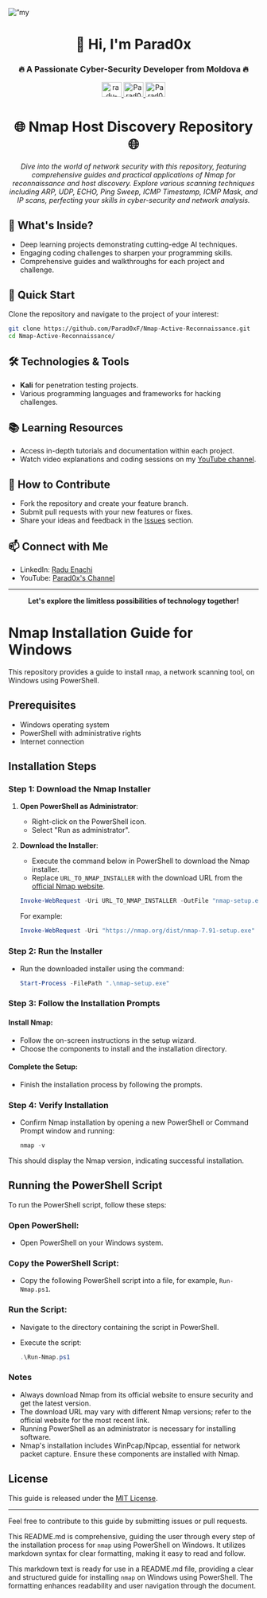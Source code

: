 <p align=”center”>
    <a>
        <img width=”200" height=”200" src=https://github.com/Parad0xF/Nmap-Active-Reconnaissance/assets/34218173/4d1a831c-7d46-4bc7-891b-e28aaaf72a4f" alt=”my banner”>
    <a/>
</p>



<h1 align="center">👋 Hi, I'm Parad0x</h1>
<h3 align="center">🔥 A Passionate Cyber-Security Developer from Moldova 🔥</h3>

<p align="center">
    <a href="https://linkedin.com/in/radu-enachi" target="_blank">
        <img src="https://raw.githubusercontent.com/rahuldkjain/github-profile-readme-generator/master/src/images/icons/Social/linked-in-alt.svg" alt="radu-enachi" height="30" width="40"/>
    </a>
    <a href="https://www.youtube.com/channel/UC9jbwalXYXFl2kdZsUNY0Sw" target="_blank">
        <img src="https://raw.githubusercontent.com/rahuldkjain/github-profile-readme-generator/master/src/images/icons/Social/youtube.svg" alt="Parad0x's YouTube" height="30" width="40"/>
    </a>
    <a href="http://raensec.com" target="_blank">
        <img src="https://raw.githubusercontent.com/rahuldkjain/github-profile-readme-generator/master/src/images/icons/Social/external-link.svg" alt="Parad0x's Website" height="30" width="40"/>
    </a>
</p>

<h1 align="center">🌐 Nmap Host Discovery Repository 🌐</h1>
<p align="center">
    <i>Dive into the world of network security with this repository, featuring comprehensive guides and practical applications of Nmap for reconnaissance and host discovery. Explore various scanning techniques including ARP, UDP, ECHO, Ping Sweep, ICMP Timestamp, ICMP Mask, and IP scans, perfecting your skills in cyber-security and network analysis.</i>
</p>



## 🌟 What's Inside?
- Deep learning projects demonstrating cutting-edge AI techniques.
- Engaging coding challenges to sharpen your programming skills.
- Comprehensive guides and walkthroughs for each project and challenge.

## 🚀 Quick Start
Clone the repository and navigate to the project of your interest:
```bash
git clone https://github.com/Parad0xF/Nmap-Active-Reconnaissance.git
cd Nmap-Active-Reconnaissance/
```
## 🛠️ Technologies & Tools
- **Kali** for penetration testing projects.
- Various programming languages and frameworks for hacking challenges.

## 📚 Learning Resources
- Access in-depth tutorials and documentation within each project.
- Watch video explanations and coding sessions on my [YouTube channel](https://www.youtube.com/channel/UC9jbwalXYXFl2kdZsUNY0Sw).

## 🤝 How to Contribute
- Fork the repository and create your feature branch.
- Submit pull requests with your new features or fixes.
- Share your ideas and feedback in the [Issues](https://github.com/your-username/your-repo-name/issues) section.

## 📫 Connect with Me
- LinkedIn: [Radu Enachi](https://linkedin.com/in/radu-enachi)
- YouTube: [Parad0x's Channel](https://www.youtube.com/channel/UC9jbwalXYXFl2kdZsUNY0Sw)

---

<p align="center">
    <b>Let's explore the limitless possibilities of technology together!</b>
</p>

# Nmap Installation Guide for Windows

This repository provides a guide to install `nmap`, a network scanning tool, on Windows using PowerShell.

## Prerequisites

- Windows operating system
- PowerShell with administrative rights
- Internet connection

## Installation Steps

### Step 1: Download the Nmap Installer

1. **Open PowerShell as Administrator**:
   - Right-click on the PowerShell icon.
   - Select "Run as administrator".

2. **Download the Installer**:
   - Execute the command below in PowerShell to download the Nmap installer. 
   - Replace `URL_TO_NMAP_INSTALLER` with the download URL from the [official Nmap website](https://nmap.org/download.html).

    ```powershell
    Invoke-WebRequest -Uri URL_TO_NMAP_INSTALLER -OutFile "nmap-setup.exe"
    ```

    For example:

    ```powershell
    Invoke-WebRequest -Uri "https://nmap.org/dist/nmap-7.91-setup.exe" -OutFile "nmap-setup.exe"
    ```

### Step 2: Run the Installer

- Run the downloaded installer using the command:

  ```powershell
  Start-Process -FilePath ".\nmap-setup.exe"
### Step 3: Follow the Installation Prompts

#### Install Nmap:
- Follow the on-screen instructions in the setup wizard.
- Choose the components to install and the installation directory.

#### Complete the Setup:
- Finish the installation process by following the prompts.

### Step 4: Verify Installation

- Confirm Nmap installation by opening a new PowerShell or Command Prompt window and running:
  ```powershell
  nmap -v
This should display the Nmap version, indicating successful installation.
## Running the PowerShell Script

To run the PowerShell script, follow these steps:

### Open PowerShell:
- Open PowerShell on your Windows system.

### Copy the PowerShell Script:
- Copy the following PowerShell script into a file, for example, `Run-Nmap.ps1`.

### Run the Script:
- Navigate to the directory containing the script in PowerShell.
- Execute the script:

    ```powershell
    .\Run-Nmap.ps1
### Notes
- Always download Nmap from its official website to ensure security and get the latest version.
- The download URL may vary with different Nmap versions; refer to the official website for the most recent link.
- Running PowerShell as an administrator is necessary for installing software.
- Nmap's installation includes WinPcap/Npcap, essential for network packet capture. Ensure these components are installed with Nmap.

## License

This guide is released under the [MIT License](LICENSE).

---

Feel free to contribute to this guide by submitting issues or pull requests.

This README.md is comprehensive, guiding the user through every step of the installation process for `nmap` using PowerShell on Windows. It utilizes markdown syntax for clear formatting, making it easy to read and follow.

This markdown text is ready for use in a README.md file, providing a clear and structured guide for installing `nmap` on Windows using PowerShell. The formatting enhances readability and user navigation through the document.